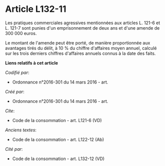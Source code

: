 # Article L132-11

Les pratiques commerciales agressives mentionnées aux articles L. 121-6 et L. 121-7 sont punies d'un emprisonnement de deux
ans et d'une amende de 300 000 euros. 

Le montant de l'amende peut être porté, de manière proportionnée aux avantages tirés du délit, à 10 % du chiffre d'affaires
moyen annuel, calculé sur les trois derniers chiffres d'affaires annuels connus à la date des faits.

**Liens relatifs à cet article**

_Codifié par_:

  - Ordonnance n°2016-301 du 14 mars 2016 - art.

_Créé par_:

  - Ordonnance n°2016-301 du 14 mars 2016 - art.

_Cite_:

  - Code de la consommation - art. L121-6 (VD)

_Anciens textes_:

  - Code de la consommation - art. L122-12 (Ab)

_Cité par_:

  - Code de la consommation - art. L132-12 (VD)
